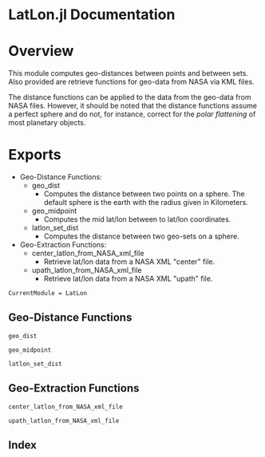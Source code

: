 # LatLon.jl Documentation

# Overview
This module computes geo-distances between points and between sets.
Also provided are retrieve functions for geo-data from NASA via KML files.

The distance functions can be applied to the data from the geo-data
from NASA files. However, it should be noted that the distance functions 
assume a perfect sphere and do not, for instance, correct for the *polar
flattening* of most planetary objects.

# Exports
- Geo-Distance Functions:
    - geo\_dist
        - Computes the distance between two points on a sphere.
          The default sphere is the earth with the radius given in Kilometers.
    - geo\_midpoint
        - Computes the mid lat/lon between to lat/lon coordinates. 
    - latlon\_set\_dist
        - Computes the distance between two geo-sets on a sphere.
- Geo-Extraction Functions:
    - center\_latlon\_from\_NASA\_xml\_file
        - Retrieve lat/lon data from a NASA XML "center" file.
    - upath\_latlon\_from\_NASA\_xml\_file
        - Retrieve lat/lon data from a NASA XML "upath" file.

```@meta
CurrentModule = LatLon
```

## Geo-Distance Functions

```@docs
geo_dist
```

```@docs
geo_midpoint
```

```@docs
latlon_set_dist
```

## Geo-Extraction Functions

```@docs
center_latlon_from_NASA_xml_file
```

```@docs
upath_latlon_from_NASA_xml_file
```

## Index

```@index
```

